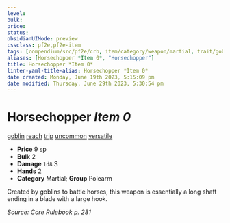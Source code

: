 ```yaml
---
level:
bulk:
price:
status:
obsidianUIMode: preview
cssclass: pf2e,pf2e-item
tags: [compendium/src/pf2e/crb, item/category/weapon/martial, trait/goblin, trait/reach, trait/trip, trait/uncommon, trait/versatile-p]
aliases: [Horsechopper *Item 0*, "Horsechopper"]
title: Horsechopper *Item 0*
linter-yaml-title-alias: Horsechopper *Item 0*
date created: Monday, June 19th 2023, 5:15:09 pm
date modified: Thursday, June 29th 2023, 5:30:54 pm
---
```


# Horsechopper *Item 0*

[goblin](rules/traits/goblin.md) [reach](rules/traits/reach.md) [trip](rules/traits/trip.md) [uncommon](rules/traits/uncommon.md) [versatile <p>](rules/traits/versatile.md)  

- **Price** 9 sp
- **Bulk** 2
- **Damage** `1d8` S
- **Hands** 2
- **Category** Martial; **Group** Polearm

Created by goblins to battle horses, this weapon is essentially a long shaft ending in a blade with a large hook.

*Source: Core Rulebook p. 281*

